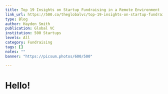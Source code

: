 ```yaml
---
title: Top 19 Insights on Startup Fundraising in a Remote Environment
link_url: https://500.co/theglobalvc/top-19-insights-on-startup-fundraising-in-a-remote-environment
type: Blog
author: Hayden Smith
publication: Global VC
institution: 500 Startups
levels: All
category: Fundraising
tags: []
notes: ""
banner: "https://picsum.photos/600/500"

---
```


# Hello!
